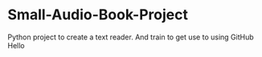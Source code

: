 # Small-Audio-Book-Project

Python project to create a text reader. And train to get use to using GitHub
Hello
